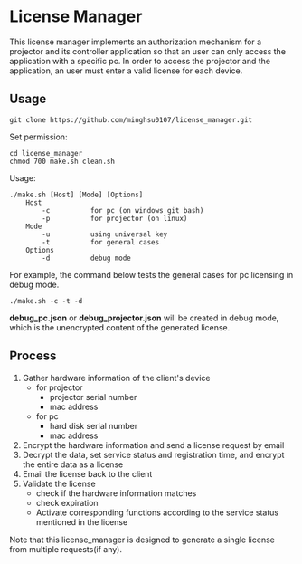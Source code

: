 # License Manager

This license manager implements an authorization mechanism for a projector and its controller application so that an user can only access the application with a specific pc. In order to access the projector and the application, an user must enter a valid license for each device.

## Usage ##

```shell=
git clone https://github.com/minghsu0107/license_manager.git
```

Set permission:

```shell=
cd license_manager
chmod 700 make.sh clean.sh
```

Usage:

```shell=
./make.sh [Host] [Mode] [Options]
	Host
	    -c          for pc (on windows git bash)
	    -p          for projector (on linux)
    Mode
	    -u          using universal key
	    -t          for general cases
	Options
	    -d          debug mode
```
For example, the command below tests the general cases for pc licensing in debug mode.

```shell=
./make.sh -c -t -d
```

**debug_pc.json** or **debug_projector.json** will be created in debug mode, which is the unencrypted content of the generated license.

## Process ##

1. Gather hardware information of the client's device
    - for projector
        - projector serial number
        - mac address
    - for pc
        - hard disk serial number
        - mac address
2. Encrypt the hardware information and send a license request by email
3. Decrypt the data, set service status and registration time, and encrypt the entire data as a license
4. Email the license back to the client
5. Validate the license
    - check if the hardware information matches
    - check expiration
    - Activate corresponding functions according to the service status mentioned in the license

Note that this license_manager is designed to generate a single license from multiple requests(if any).
